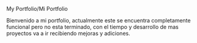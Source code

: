 
My Portfolio/Mi Portfolio

Bienvenido a mi portfolio, actualmente este se encuentra completamente funcional pero no esta terminado, con el tiempo y desarrollo de mas proyectos va a ir recibiendo mejoras y adiciones.
